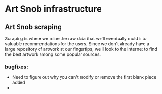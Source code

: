 # Art Snob infrastructure

## Art Snob scraping
Scraping is where we mine the raw data that we'll eventually mold into valuable recommendations for the users. Since 
we don't already have a large repository of artwork at our fingertips, we'll look to the internet to find the best
artwork among some popular sources.

### bugfixes:

* Need to figure out why you can't modify or remove the first blank piece added
* 